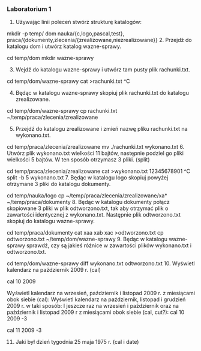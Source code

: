 ### Laboratorium 1

1. Używając linii poleceń stwórz strukturę katalogów:

mkdir -p temp/ dom nauka/{c,logo,pascal,test}, praca/{dokumenty,zlecenia/{zrealizowane,niezrealizowane}}
2. Przejdź do katalogu dom i utwórz katalog wazne-sprawy.

cd temp/dom
mkdir wazne-sprawy

3. Wejdź do katalogu wazne-sprawy i utwórz tam pusty plik rachunki.txt.

cd temp/dom/wazne-sprawy
cat >rachunki.txt
^C

4. Będąc w katalogu wazne-sprawy skopiuj plik rachunki.txt do katalogu zrealizowane.

cd temp/dom/wazne-sprawy
cp rachunki.txt ~/temp/praca/zlecenia/zrealizowane

5. Przejdź do katalogu zrealizowane i zmień nazwę pliku rachunki.txt na wykonano.txt.

cd temp/praca/zlecenia/zrealizowane
mv ./rachunki.txt wykonano.txt
6. Utwórz plik wykonano.txt wielkości 11 bajtów, następnie podziel go pliki wielkości 5 bajtów. W ten sposób otrzymasz 3 pliki. (split)

cd temp/praca/zlecenia/zrealizowane
cat >wykonano.txt
12345678901
^C
split -b 5 wykonano.txt
7. Będąc w katalogu logo skopiuj powyżej otrzymane 3 pliki do katalogu dokumenty.

cd temp/nauka/logo
cp ~/temp/praca/zlecenia/zrealizowane/xa* ~/temp/praca/dokumenty
8. Będąc w katalogu dokumenty połącz skopiowane 3 pliki w plik odtworzono.txt, tak aby otrzymać plik o zawartości identycznej z wykonano.txt. Następnie plik odtworzono.txt skopiuj do katalogu wazne-sprawy.

cd temp/praca/dokumenty
cat xaa xab xac >odtworzono.txt
cp odtworzono.txt ~/temp/dom/wazne-sprawy
9. Będąc w katalogu wazne-sprawy sprawdź, czy są jakieś różnice w zawartości plików wykonano.txt i odtworzono.txt.

cd temp/dom/wazne-sprawy
diff wykonano.txt odtworzono.txt
10. Wyświetl kalendarz na październik 2009 r. (cal)

cal 10 2009

Wyświetl kalendarz na wrzesień, październik i listopad 2009 r. z miesiącami obok siebie (cal):
Wyświetl kalendarz na październik, listopad i grudzień 2009 r. w taki sposób:
I jeszcze raz na wrzesień i październik oraz na październik i listopad 2009 r z miesiącami obok siebie (cal, cut?):
cal 10 2009 -3

cal 11 2009 -3


11. Jaki był dzień tygodnia 25 maja 1975 r. (cal i date)
